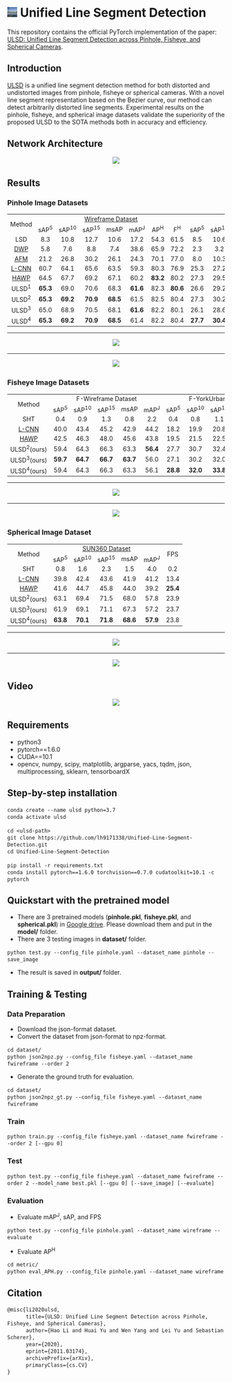 [<img height="23" src="https://github.com/lh9171338/Outline/blob/master/icon.jpg"/>](https://github.com/lh9171338/Outline) Unified Line Segment Detection
===
This repository contains the official PyTorch implementation of the paper: [ULSD: Unified Line Segment Detection across Pinhole, Fisheye, and Spherical Cameras](https://arxiv.org/abs/2011.03174).

## Introduction
[ULSD](https://arxiv.org/abs/2011.03174) is a unified line segment detection method for both distorted and undistorted images from pinhole, fisheye or spherical cameras. With a novel line segment representation based on the Bezier curve, our method can detect arbitrarily distorted line segments. Experimental results on the pinhole, fisheye, and spherical image datasets validate the superiority of the proposed ULSD to the SOTA methods both in accuracy and efficiency.

## Network Architecture
<p align="center"><img width="600" src="https://github.com/lh9171338/Unified-Line-Segment-Detection/blob/main/figure/Network.png"/></p>
    
## Results
### Pinhole Image Datasets
<html>
<table align="center">
    <tr>
        <td rowspan="2" align="center">Method</td> 
        <td colspan="7" align="center"><a href="https://github.com/huangkuns/wireframe">Wireframe Dataset</a></td>
        <td colspan="7" align="center"><a href="http://www.elderlab.yorku.ca/resources/york-urban-line-segment-database-information/">YorkUrban Dataset</a></td>
        <td rowspan="2" align="center">FPS</td>     
    </tr>
    <tr>
        <td align="center">sAP<sup>5</sup></td>
        <td align="center">sAP<sup>10</sup></td>
        <td align="center">sAP<sup>15</sup></td>
        <td align="center">msAP</td>     
        <td align="center">mAP<sup>J</sup></td>    
        <td align="center">AP<sup>H</sup></td>    
        <td align="center">F<sup>H</sup></td>  
        <td align="center">sAP<sup>5</sup></td>
        <td align="center">sAP<sup>10</sup></td>
        <td align="center">sAP<sup>15</sup></td>
        <td align="center">msAP</td>     
        <td align="center">mAP<sup>J</sup></td>    
        <td align="center">AP<sup>H</sup></td>    
        <td align="center">F<sup>H</sup></td>      
    </tr>  
    <tr>
        <td align="center">LSD</td>
		<td align="center">8.3</td>
		<td align="center">10.8</td>
		<td align="center">12.7</td>
		<td align="center">10.6</td>
		<td align="center">17.2</td>
		<td align="center">54.3</td>
		<td align="center">61.5</td>
		<td align="center">8.5</td>
		<td align="center">10.6</td>
		<td align="center">12.2</td>
		<td align="center">10.4</td>
		<td align="center">15.4</td>
		<td align="center">49.7</td>
		<td align="center">60.0</td>
		<td align="center"><b>50.9</b></td>       
    </tr>    
    <tr>
        <td align="center"><a href="https://github.com/huangkuns/wireframe">DWP</a></td>
		<td align="center">5.8</td>
		<td align="center">7.6</td>
		<td align="center">8.8</td>
		<td align="center">7.4</td>
		<td align="center">38.6</td>
		<td align="center">65.9</td>
		<td align="center">72.2</td>
		<td align="center">2.3</td>
		<td align="center">3.2</td>
		<td align="center">4.1</td>
		<td align="center">3.2</td>
		<td align="center">23.4</td>
		<td align="center">51.6</td>
		<td align="center">62.3</td>
		<td align="center">2.3</td>     
    </tr>    
    <tr>
        <td align="center"><a href="https://github.com/cherubicXN/afm_cvpr2019">AFM</a></td>
		<td align="center">21.2</td>
		<td align="center">26.8</td>
		<td align="center">30.2</td>
		<td align="center">26.1</td>
		<td align="center">24.3</td>
		<td align="center">70.1</td>
		<td align="center">77.0</td>
		<td align="center">8.0</td>
		<td align="center">10.3</td>
		<td align="center">12.1</td>
		<td align="center">10.1</td>
		<td align="center">12.5</td>
		<td align="center">48.5</td>
		<td align="center">63.2</td>
		<td align="center">14.3</td>        
    </tr> 
    <tr>
        <td align="center"><a href="https://github.com/zhou13/lcnn">L-CNN</a></td>
		<td align="center">60.7</td>
		<td align="center">64.1</td>
		<td align="center">65.6</td>
		<td align="center">63.5</td>
		<td align="center">59.3</td>
		<td align="center">80.3</td>
		<td align="center">76.9</td>
		<td align="center">25.3</td>
		<td align="center">27.2</td>
		<td align="center">28.5</td>
		<td align="center">27.0</td>
		<td align="center">30.3</td>
		<td align="center">57.8</td>
		<td align="center">61.6</td>
		<td align="center">13.7</td>       
    </tr>    
    <tr>
        <td align="center"><a href="https://github.com/cherubicXN/hawp">HAWP</a></td>
		<td align="center">64.5</td>
		<td align="center">67.7</td>
		<td align="center">69.2</td>
		<td align="center">67.1</td>
		<td align="center">60.2</td>
		<td align="center"><b>83.2</b></td>
		<td align="center">80.2</td>
		<td align="center">27.3</td>
		<td align="center">29.5</td>
		<td align="center">30.8</td>
		<td align="center">29.2</td>
		<td align="center">31.7</td>
		<td align="center"><b>58.8</b></td>
		<td align="center"><b>64.8</b></td>
		<td align="center">30.9</td>        
    </tr>   
	<tr>
		<td align="center">ULSD<sup>1</sup></td>
		<td align="center"><b>65.3</b></td>
		<td align="center">69.0</td>
		<td align="center">70.6</td>
		<td align="center">68.3</td>
		<td align="center"><b>61.6</b></td>
		<td align="center">82.3</td>
		<td align="center"><b>80.6</b></td>
		<td align="center">26.6</td>
		<td align="center">29.2</td>
		<td align="center">30.9</td>
		<td align="center">28.9</td>
		<td align="center">31.3</td>
		<td align="center">56.6</td>
		<td align="center">63.4</td>
		<td align="center">38.3</td>
	</tr>
	<tr>
		<td align="center">ULSD<sup>2</sup></td>
		<td align="center"><b>65.3</b></td>
		<td align="center"><b>69.2</b></td>
		<td align="center"><b>70.9</b></td>
		<td align="center"><b>68.5</b></td>
		<td align="center">61.5</td>
		<td align="center">82.5</td>
		<td align="center">80.4</td>
		<td align="center">27.3</td>
		<td align="center">30.2</td>
		<td align="center">32.0</td>
		<td align="center">29.8</td>
		<td align="center"><b>32.3</b></td>
		<td align="center">56.6</td>
		<td align="center">63.6</td>
		<td align="center">37.2</td>
	</tr>
	<tr>
		<td align="center">ULSD<sup>3</sup></td>
		<td align="center">65.0</td>
		<td align="center">68.9</td>
		<td align="center">70.5</td>
		<td align="center">68.1</td>
		<td align="center"><b>61.6</b></td>
		<td align="center">82.2</td>
		<td align="center">80.1</td>
		<td align="center">26.1</td>
		<td align="center">28.6</td>
		<td align="center">30.4</td>
		<td align="center">28.4</td>
		<td align="center">31.0</td>
		<td align="center">56.1</td>
		<td align="center">63.3</td>
		<td align="center">37.6</td>
	</tr>
	<tr>
        <td align="center">ULSD<sup>4</sup></td>
		<td align="center"><b>65.3</b></td>
		<td align="center"><b>69.2</b></td>
		<td align="center"><b>70.9</b></td>
		<td align="center"><b>68.5</b></td>
		<td align="center">61.4</td>
		<td align="center">82.2</td>
		<td align="center">80.4</td>
		<td align="center"><b>27.7</b></td>
		<td align="center"><b>30.4</b></td>
		<td align="center"><b>32.0</b></td>
		<td align="center"><b>30.0</b></td>
		<td align="center">31.5</td>
		<td align="center">56.9</td>
		<td align="center">63.8</td>
		<td align="center">37.2</td>
	</tr> 
</table>
</html>

---

<p align="center">
    <img src="https://github.com/lh9171338/Unified-Line-Segment-Detection/blob/main/figure/pinholes.png"/>
</p> 

---

<p align="center">
    <img src="https://github.com/lh9171338/Unified-Line-Segment-Detection/blob/main/figure/pinhole_result.png"/>
</p> 

### Fisheye Image Datasets

<html>
<table align="center">
    <tr>
        <td rowspan="2" align="center">Method</td> 
        <td colspan="5" align="center">F-Wireframe Dataset</td>
        <td colspan="5" align="center">F-YorkUrban Dataset</td>
        <td rowspan="2" align="center">FPS</td>     
    </tr>
    <tr>
        <td align="center">sAP<sup>5</sup></td>
        <td align="center">sAP<sup>10</sup></td>
        <td align="center">sAP<sup>15</sup></td>
        <td align="center">msAP</td>     
        <td align="center">mAP<sup>J</sup></td>    
        <td align="center">sAP<sup>5</sup></td>
        <td align="center">sAP<sup>10</sup></td>
        <td align="center">sAP<sup>15</sup></td>
        <td align="center">msAP</td>     
        <td align="center">mAP<sup>J</sup></td>      
    </tr>  
    <tr>
        <td align="center">SHT</td>
		<td align="center">0.4</td>
		<td align="center">0.9</td>
		<td align="center">1.3</td>
		<td align="center">0.8</td>
		<td align="center">2.2</td>
		<td align="center">0.4</td>
		<td align="center">0.8</td>
		<td align="center">1.1</td>
		<td align="center">0.8</td>
		<td align="center">2.3</td>
		<td align="center">0.3</td>     
    </tr>    
    <tr>
        <td align="center"><a href="https://github.com/zhou13/lcnn">L-CNN</a></td>
		<td align="center">40.0</td>
		<td align="center">43.4</td>
		<td align="center">45.2</td>
		<td align="center">42.9</td>
		<td align="center">44.2</td>
		<td align="center">18.2</td>
		<td align="center">19.9</td>
		<td align="center">20.8</td>
		<td align="center">19.6</td>
		<td align="center">26.5</td>
		<td align="center">14.3</td>      
    </tr>    
    <tr>
        <td align="center"><a href="https://github.com/cherubicXN/hawp">HAWP</a></td>
		<td align="center">42.5</td>
		<td align="center">46.3</td>
		<td align="center">48.0</td>
		<td align="center">45.6</td>
		<td align="center">43.8</td>
		<td align="center">19.5</td>
		<td align="center">21.5</td>
		<td align="center">22.5</td>
		<td align="center">21.2</td>
		<td align="center">26.4</td>
		<td align="center">31.5</td>        
    </tr>   
    <tr>
        <td align="center">ULSD<sup>2</sup>(ours)</td>
		<td align="center">59.4</td>
		<td align="center">64.3</td>
		<td align="center">66.3</td>
		<td align="center">63.3</td>
		<td align="center"><b>56.4</b></td>
		<td align="center">27.7</td>
		<td align="center">30.7</td>
		<td align="center">32.4</td>
		<td align="center">30.3</td>
		<td align="center">33.6</td>
		<td align="center"><b>37.2</b></td>        
    </tr>   
    <tr>
        <td align="center">ULSD<sup>3</sup>(ours)</td>
		<td align="center"><b>59.7</b></td>
		<td align="center"><b>64.7</b></td>
		<td align="center"><b>66.7</b></td>
		<td align="center"><b>63.7</b></td>
		<td align="center">56.0</td>
		<td align="center">27.1</td>
		<td align="center">30.2</td>
		<td align="center">32.0</td>
		<td align="center">29.8</td>
		<td align="center">32.9</td>
		<td align="center">37.1</td>       
    </tr>  
    <tr>
        <td align="center">ULSD<sup>4</sup>(ours)</td>
		<td align="center">59.4</td>
		<td align="center">64.3</td>
		<td align="center">66.3</td>
		<td align="center">63.3</td>
		<td align="center">56.1</td>
		<td align="center"><b>28.8</b></td>
		<td align="center"><b>32.0</b></td>
		<td align="center"><b>33.8</b></td>
		<td align="center"><b>31.5</b></td>
		<td align="center"><b>33.9</b></td>
		<td align="center">36.9</td>      
    </tr>
</table>
</html>

---

<p align="center">
    <img src="https://github.com/lh9171338/Unified-Line-Segment-Detection/blob/main/figure/fisheyes.png"/>
</p> 

---

<p align="center">
    <img src="https://github.com/lh9171338/Unified-Line-Segment-Detection/blob/main/figure/fisheye_result.png"/>
</p> 

### Spherical Image Dataset

<html>
<table align="center">
    <tr>
        <td rowspan="2" align="center">Method</td> 
        <td colspan="5" align="center"><a href="https://drive.google.com/drive/folders/1ooaYwvNuFd-iEEcmOQHpLunJEmo7b4NM">SUN360 Dataset</a></td>
        <td rowspan="2" align="center">FPS</td>     
    </tr>
    <tr>
        <td align="center">sAP<sup>5</sup></td>
        <td align="center">sAP<sup>10</sup></td>
        <td align="center">sAP<sup>15</sup></td>
        <td align="center">msAP</td>     
        <td align="center">mAP<sup>J</sup></td>      
    </tr>  
    <tr>
        <td align="center">SHT</td>
		<td align="center">0.8</td>
		<td align="center">1.6</td>
		<td align="center">2.3</td>
		<td align="center">1.5</td>
		<td align="center">4.0</td>
		<td align="center">0.2</td>        
    </tr>    
    <tr>
        <td align="center"><a href="https://github.com/zhou13/lcnn">L-CNN</a></td>
		<td align="center">39.8</td>
		<td align="center">42.4</td>
		<td align="center">43.6</td>
		<td align="center">41.9</td>
		<td align="center">41.2</td>
		<td align="center">13.4</td>  
    </tr>    
    <tr>
        <td align="center"><a href="https://github.com/cherubicXN/hawp">HAWP</a></td>
		<td align="center">41.6</td>
		<td align="center">44.7</td>
		<td align="center">45.8</td>
		<td align="center">44.0</td>
		<td align="center">39.2</td> 
		<td align="center"><b>25.4</b></td>      
    </tr>   
    <tr>
        <td align="center">ULSD<sup>2</sup>(ours)</td>
		<td align="center">63.1</td>
		<td align="center">69.4</td>
		<td align="center">71.5</td>
		<td align="center">68.0</td>
		<td align="center">57.8</td>
		<td align="center">23.9</td>        
    </tr>   
    <tr>
        <td align="center">ULSD<sup>3</sup>(ours)</td>
		<td align="center">61.9</td>
		<td align="center">69.1</td>
		<td align="center">71.1</td>
		<td align="center">67.3</td>
		<td align="center">57.2</td>
		<td align="center">23.7</td>      
    </tr>  
    <tr>
        <td align="center">ULSD<sup>4</sup>(ours)</td>
		<td align="center"><b>63.8</b></td>
		<td align="center"><b>70.1</b></td>
		<td align="center"><b>71.8</b></td>
		<td align="center"><b>68.6</b></td>
		<td align="center"><b>57.9</b></td>
		<td align="center">23.8</td>        
    </tr>
</table>
</html>


---

<p align="center">
    <img src="https://github.com/lh9171338/Unified-Line-Segment-Detection/blob/main/figure/sphericals.png"/>
</p> 

---

<p align="center">
    <img src="https://github.com/lh9171338/Unified-Line-Segment-Detection/blob/main/figure/spherical_result.png"/>
</p> 

## Video

<p align="center">
    <a href="https://youtu.be/9h79zK2H8OI">
        <img src="https://github.com/lh9171338/Unified-Line-Segment-Detection/blob/main/figure/video.png"/>
    </a>
</p> 

## Requirements

* python3
* pytorch==1.6.0
* CUDA==10.1
* opencv, numpy, scipy, matplotlib, argparse, yacs, tqdm, json, multiprocessing, sklearn, tensorboardX

## Step-by-step installation
```
conda create --name ulsd python=3.7
conda activate ulsd

cd <ulsd-path>
git clone https://github.com/lh9171338/Unified-Line-Segment-Detection.git
cd Unified-Line-Segment-Detection

pip install -r requirements.txt
conda install pytorch==1.6.0 torchvision==0.7.0 cudatoolkit=10.1 -c pytorch
```

## Quickstart with the pretrained model

* There are 3 pretrained models (**pinhole.pkl**, **fisheye.pkl**, and **spherical.pkl**) in [Google drive](https://drive.google.com/drive/folders/1QyNjfLKoKqX8smi3e922Z8PEeBZid_St). Please download them and put in the **model/** folder.  
* There are 3 testing images in **dataset/** folder. 

```
python test.py --config_file pinhole.yaml --dataset_name pinhole --save_image
```
* The result is saved in **output/** folder.

## Training & Testing

### Data Preparation

* Download the json-format dataset<!-- from [Google Drive]()-->.
* Convert the dataset from json-format to npz-format.
```
cd dataset/
python json2npz.py --config_file fisheye.yaml --dataset_name fwireframe --order 2
```
* Generate the ground truth for evaluation.
```
cd dataset/
python json2npz_gt.py --config_file fisheye.yaml --dataset_name fwireframe
```

### Train

```
python train.py --config_file fisheye.yaml --dataset_name fwireframe --order 2 [--gpu 0]
```

### Test

```
python test.py --config_file fisheye.yaml --dataset_name fwireframe --order 2 --model_name best.pkl [--gpu 0] [--save_image] [--evaluate]
```

### Evaluation

* Evaluate mAP<sup>J</sup>, sAP, and FPS
```
python test.py --config_file pinhole.yaml --dataset_name wireframe --evaluate
```
* Evaluate AP<sup>H</sup>
```
cd metric/
python eval_APH.py --config_file pinhole.yaml --dataset_name wireframe
```

## Citation
```
@misc{li2020ulsd,
      title={ULSD: Unified Line Segment Detection across Pinhole, Fisheye, and Spherical Cameras}, 
      author={Hao Li and Huai Yu and Wen Yang and Lei Yu and Sebastian Scherer},
      year={2020},
      eprint={2011.03174},
      archivePrefix={arXiv},
      primaryClass={cs.CV}
}
```

